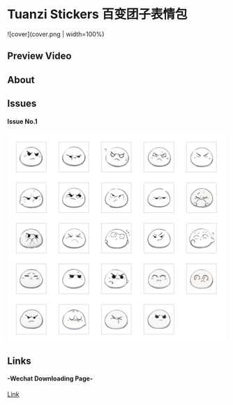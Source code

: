 # Tuanzi Stickers 百变团子表情包

![cover](cover.png | width=100%)

## Preview Video

## About

## Issues

  #### Issue No.1 
  ![issue1](issue1.png)

## Links 

  #### -Wechat Downloading Page-
  [Link]([https://w.url.cn/s/AuZOB4a#wechat_redirect](https://sticker.weixin.qq.com/cgi-bin/mmemoticon-bin/emoticonview?oper=single&t=shop/detail&productid=aL2PCfwK/89qO7sF6/+I+UDhfwEjhec2ZNvdnLLJRd/Nr57n3KJ3w9f+wQeAWhK+sux02b+sjjgPxPL2l7hcvzNxpR5QLxW9eBwm6wnkI4SQ=))
